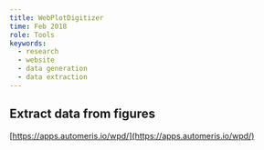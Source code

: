 ```yaml
---
title: WebPlotDigitizer
time: Feb 2018
role: Tools
keywords:
  - research
  - website
  - data generation
  - data extraction
---
```

## Extract data from figures
[https://apps.automeris.io/wpd/](https://apps.automeris.io/wpd/)
